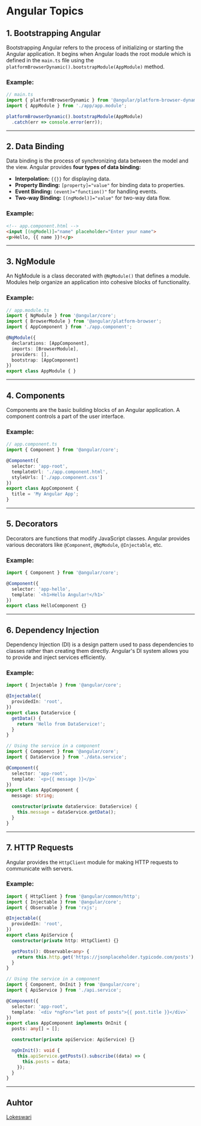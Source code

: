 
# Angular Topics

## 1. Bootstrapping Angular

Bootstrapping Angular refers to the process of initializing or starting the Angular application. It begins when Angular loads the root module which is defined in the `main.ts` file using the `platformBrowserDynamic().bootstrapModule(AppModule)` method.

### Example:

```typescript
// main.ts
import { platformBrowserDynamic } from '@angular/platform-browser-dynamic';
import { AppModule } from './app/app.module';

platformBrowserDynamic().bootstrapModule(AppModule)
  .catch(err => console.error(err));
```

---

## 2. Data Binding

Data binding is the process of synchronizing data between the model and the view. Angular provides **four types of data binding:**

- **Interpolation:** `{{}}` for displaying data.
- **Property Binding:** `[property]="value"` for binding data to properties.
- **Event Binding:** `(event)="function()"` for handling events.
- **Two-way Binding:** `[(ngModel)]="value"` for two-way data flow.

### Example:

```html
<!-- app.component.html -->
<input [(ngModel)]="name" placeholder="Enter your name">
<p>Hello, {{ name }}!</p>
```

---

## 3. NgModule

An NgModule is a class decorated with `@NgModule()` that defines a module. Modules help organize an application into cohesive blocks of functionality.

### Example:

```typescript
// app.module.ts
import { NgModule } from '@angular/core';
import { BrowserModule } from '@angular/platform-browser';
import { AppComponent } from './app.component';

@NgModule({
  declarations: [AppComponent],
  imports: [BrowserModule],
  providers: [],
  bootstrap: [AppComponent]
})
export class AppModule { }
```

---

## 4. Components

Components are the basic building blocks of an Angular application. A component controls a part of the user interface.

### Example:

```typescript
// app.component.ts
import { Component } from '@angular/core';

@Component({
  selector: 'app-root',
  templateUrl: './app.component.html',
  styleUrls: ['./app.component.css']
})
export class AppComponent {
  title = 'My Angular App';
}
```

---

## 5. Decorators

Decorators are functions that modify JavaScript classes. Angular provides various decorators like `@Component`, `@NgModule`, `@Injectable`, etc.

### Example:

```typescript
import { Component } from '@angular/core';

@Component({
  selector: 'app-hello',
  template: `<h1>Hello Angular!</h1>`
})
export class HelloComponent {}
```

---

## 6. Dependency Injection

Dependency Injection (DI) is a design pattern used to pass dependencies to classes rather than creating them directly. Angular's DI system allows you to provide and inject services efficiently.

### Example:

```typescript
import { Injectable } from '@angular/core';

@Injectable({
  providedIn: 'root',
})
export class DataService {
  getData() {
    return 'Hello from DataService!';
  }
}

// Using the service in a component
import { Component } from '@angular/core';
import { DataService } from './data.service';

@Component({
  selector: 'app-root',
  template: `<p>{{ message }}</p>`
})
export class AppComponent {
  message: string;

  constructor(private dataService: DataService) {
    this.message = dataService.getData();
  }
}
```

---

## 7. HTTP Requests

Angular provides the `HttpClient` module for making HTTP requests to communicate with servers.

### Example:

```typescript
import { HttpClient } from '@angular/common/http';
import { Injectable } from '@angular/core';
import { Observable } from 'rxjs';

@Injectable({
  providedIn: 'root',
})
export class ApiService {
  constructor(private http: HttpClient) {}

  getPosts(): Observable<any> {
    return this.http.get('https://jsonplaceholder.typicode.com/posts');
  }
}

// Using the service in a component
import { Component, OnInit } from '@angular/core';
import { ApiService } from './api.service';

@Component({
  selector: 'app-root',
  template: `<div *ngFor="let post of posts">{{ post.title }}</div>`
})
export class AppComponent implements OnInit {
  posts: any[] = [];

  constructor(private apiService: ApiService) {}

  ngOnInit(): void {
    this.apiService.getPosts().subscribe((data) => {
      this.posts = data;
    });
  }
}
```

---

## Auhtor
[Lokeswari](https://github.com/LokiRameshBabu)
